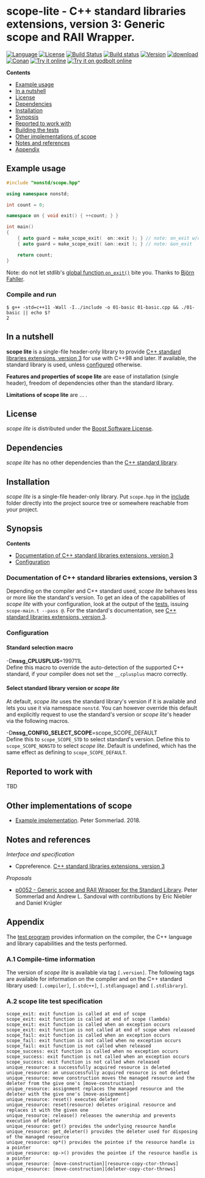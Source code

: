 # scope-lite - C++ standard libraries extensions, version 3: Generic scope and RAII Wrapper.

[![Language](https://img.shields.io/badge/C%2B%2B-98/11/14/17/20-blue.svg)](https://en.wikipedia.org/wiki/C%2B%2B#Standardization) [![License](https://img.shields.io/badge/license-BSL-blue.svg)](https://opensource.org/licenses/BSL-1.0) [![Build Status](https://travis-ci.org/martinmoene/scope-lite.svg?branch=master)](https://travis-ci.org/martinmoene/scope-lite) [![Build status](https://ci.appveyor.com/api/projects/status/gpmw4gt271itoy2n?svg=true)](https://ci.appveyor.com/project/martinmoene/scope-lite) [![Version](https://badge.fury.io/gh/martinmoene%2Fscope-lite.svg)](https://github.com/martinmoene/scope-lite/releases) [![download](https://img.shields.io/badge/latest-download-blue.svg)](https://raw.githubusercontent.com/martinmoene/scope-lite/master/include/nonstd/scope.hpp) [![Conan](https://img.shields.io/badge/on-conan-blue.svg)](https://bintray.com/martinmoene/nonstd-lite/scope-lite%3Anonstd-lite/_latestVersion) [![Try it online](https://img.shields.io/badge/on-wandbox-blue.svg)](https://wandbox.org/permlink/exGAvIm9c9ygRTg0) [![Try it on godbolt online](https://img.shields.io/badge/on-godbolt-blue.svg)](https://godbolt.org/z/3RGyhz)

**Contents**  

- [Example usage](#example-usage)
- [In a nutshell](#in-a-nutshell)
- [License](#license)
- [Dependencies](#dependencies)
- [Installation](#installation)
- [Synopsis](#synopsis)
- [Reported to work with](#reported-to-work-with)
- [Building the tests](#building-the-tests)
- [Other implementations of scope](#other-implementations-of-scope)
- [Notes and references](#notes-and-references)
- [Appendix](#appendix)

## Example usage

```Cpp
#include "nonstd/scope.hpp"

using namespace nonstd;

int count = 0;

namespace on { void exit() { ++count; } }

int main()
{
    { auto guard = make_scope_exit(  on::exit ); } // note: on_exit w/o &
    { auto guard = make_scope_exit( &on::exit ); } // note: &on_exit

    return count;
}
```

Note: do not let stdlib's [global function `on_exit()`](https://man7.org/linux/man-pages/man3/on_exit.3.html) bite you. Thanks to [Björn Fahller](https://github.com/rollbear).

### Compile and run

```Text
$ g++ -std=c++11 -Wall -I../include -o 01-basic 01-basic.cpp && ./01-basic || echo $?
2
```

## In a nutshell

**scope lite** is a single-file header-only library to provide [C++ standard libraries extensions, version 3](https://en.cppreference.com/w/cpp/experimental/lib_extensions_3) for use with C++98 and later. If available, the standard library is used, unless [configured](#configuration) otherwise.

**Features and properties of scope lite** are ease of installation (single header), freedom of dependencies other than the standard library.

**Limitations of scope lite** are ... .

## License

*scope lite* is distributed under the [Boost Software License](https://github.com/martinmoene/scope-lite/blob/master/LICENSE.txt).

## Dependencies

*scope lite* has no other dependencies than the [C++ standard library](http://en.cppreference.com/w/cpp/header).

## Installation

*scope lite* is a single-file header-only library. Put `scope.hpp` in the [include](include) folder directly into the project source tree or somewhere reachable from your project.

## Synopsis

**Contents**  

- [Documentation of C++ standard libraries extensions, version 3](#documentation-of-C-standard-libraries-extensions-version-3)
- [Configuration](#configuration)

### Documentation of C++ standard libraries extensions, version 3

Depending on the compiler and C++ standard used, *scope lite* behaves less or more like the standard's version. To get an idea of the capabilities of *scope lite* with your configuration, look at the output of the [tests](test/scope.t.cpp), issuing `scope-main.t --pass @`. For the standard's documentation, see [C++ standard libraries extensions, version 3](https://en.cppreference.com/w/cpp/experimental/lib_extensions_3).  

### Configuration

#### Standard selection macro

\-D<b>nssg\_CPLUSPLUS</b>=199711L  
Define this macro to override the auto-detection of the supported C++ standard, if your compiler does not set the `__cplusplus` macro correctly.

#### Select standard library version or *scope lite*

At default, *scope lite* uses the standard library's version if it is available and lets you use it via namespace `nonstd`. You can however override this default and explicitly request to use the standard's version or *scope lite*'s header via the following macros.

-D<b>nssg\_CONFIG\_SELECT\_SCOPE</b>=scope_SCOPE_DEFAULT  
Define this to `scope_SCOPE_STD` to select standard's version. Define this to `scope_SCOPE_NONSTD` to select *scope lite*. Default is undefined, which has the same effect as defining to `scope_SCOPE_DEFAULT`.

## Reported to work with

TBD

<!-- ## Building the tests

TBD
-->

## Other implementations of scope

- [Example implementation](https://github.com/PeterSommerlad/SC22WG21_Papers/tree/master/workspace/P0052_scope_exit/src). Peter Sommerlad. 2018.

## Notes and references

*Interface and specification*

- Cppreference. [C++ standard libraries extensions, version 3](https://en.cppreference.com/w/cpp/experimental/lib_extensions_3)

*Proposals*

- [p0052 - Generic scope and RAII Wrapper for the Standard Library](http://wg21.link/p0052). Peter Sommerlad and Andrew L. Sandoval with contributions by Eric Niebler and Daniel Krügler

## Appendix

The [test program](test/scope.t.cpp) provides information on the compiler, the C++ language and library capabilities and the tests performed.

### A.1 Compile-time information

The version of *scope lite* is available via tag `[.version]`. The following tags are available for information on the compiler and on the C++ standard library used: `[.compiler]`, `[.stdc++]`, `[.stdlanguage]` and `[.stdlibrary]`.

### A.2 scope lite test specification

```Text
scope_exit: exit function is called at end of scope
scope_exit: exit function is called at end of scope (lambda)
scope_exit: exit function is called when an exception occurs
scope_exit: exit function is not called at end of scope when released
scope_fail: exit function is called when an exception occurs
scope_fail: exit function is not called when no exception occurs
scope_fail: exit function is not called when released
scope_success: exit function is called when no exception occurs
scope_success: exit function is not called when an exception occurs
scope_success: exit function is not called when released
unique_resource: a successfully acquired resource is deleted
unique_resource: an unsuccessfully acquired resource is not deleted
unique_resource: move construction moves the managed resource and the deleter from the give one's [move-construction]
unique_resource: assignment replaces the managed resource and the deleter with the give one's [move-assignment]
unique_resource: reset() executes deleter
unique_resource: reset(resource) deletes original resource and replaces it with the given one
unique_resource: release() releases the ownership and prevents execution of deleter
unique_resource: get() provides the underlying resource handle
unique_resource: get_deleter() provides the deleter used for disposing of the managed resource
unique_resource: op*() provides the pointee if the resource handle is a pointer
unique_resource: op->() provides the pointee if the resource handle is a pointer 
unique_resource: [move-construction][resource-copy-ctor-throws]
unique_resource: [move-construction][deleter-copy-ctor-throws]
```
